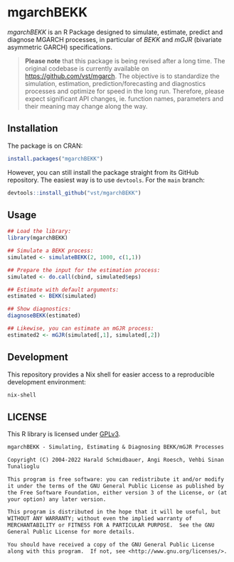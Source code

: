 # mgarchBEKK

_mgarchBEKK_ is an R Package designed to simulate, estimate, predict
and diagnose MGARCH processes, in particular of _BEKK_ and _mGJR_
(bivariate asymmetric GARCH) specifications.

> **Please note** that this package is being revised after a long time. The
> original codebase is currently available on <https://github.com/vst/mgarch>.
> The objective is to standardize the simulation, estimation,
> prediction/forecasting and diagnostics processes and optimize for speed in the
> long run. Therefore, please expect significant API changes, ie. function
> names, parameters and their meaning may change along the way.

## Installation

The package is on CRAN:

```R
install.packages("mgarchBEKK")
```

However, you can still install the package straight from its GitHub repository.
The easiest way is to use `devtools`. For the `main` branch:

```R
devtools::install_github("vst/mgarchBEKK")
```

## Usage

```R
## Load the library:
library(mgarchBEKK)

## Simulate a BEKK process:
simulated <- simulateBEKK(2, 1000, c(1,1))

## Prepare the input for the estimation process:
simulated <- do.call(cbind, simulated$eps)

## Estimate with default arguments:
estimated <- BEKK(simulated)

## Show diagnostics:
diagnoseBEKK(estimated)

## Likewise, you can estimate an mGJR process:
estimated2 <- mGJR(simulated[,1], simulated[,2])
```

## Development

This repository provides a Nix shell for easier access to a reproducible
development environment:

```sh
nix-shell
```

## LICENSE

This R library is licensed under
[GPLv3](http://www.gnu.org/licenses/gpl-3.0.en.html).

```txt
mgarchBEKK - Simulating, Estimating & Diagnosing BEKK/mGJR Processes

Copyright (C) 2004-2022 Harald Schmidbauer, Angi Roesch, Vehbi Sinan
Tunalioglu

This program is free software: you can redistribute it and/or modify
it under the terms of the GNU General Public License as published by
the Free Software Foundation, either version 3 of the License, or (at
your option) any later version.

This program is distributed in the hope that it will be useful, but
WITHOUT ANY WARRANTY; without even the implied warranty of
MERCHANTABILITY or FITNESS FOR A PARTICULAR PURPOSE.  See the GNU
General Public License for more details.

You should have received a copy of the GNU General Public License
along with this program.  If not, see <http://www.gnu.org/licenses/>.
```